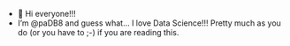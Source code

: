 - 👋 Hi everyone!!!
- I’m @paDB8 and guess what... I love Data Science!!! Pretty much as you do (or you have to ;-) if you are reading this.

<!---
paDB8/Data-Science is a ✨ special ✨ repository because its `README.md` (this file) appears on your GitHub profile.
You can click the Preview link to take a look at your changes.
--->
